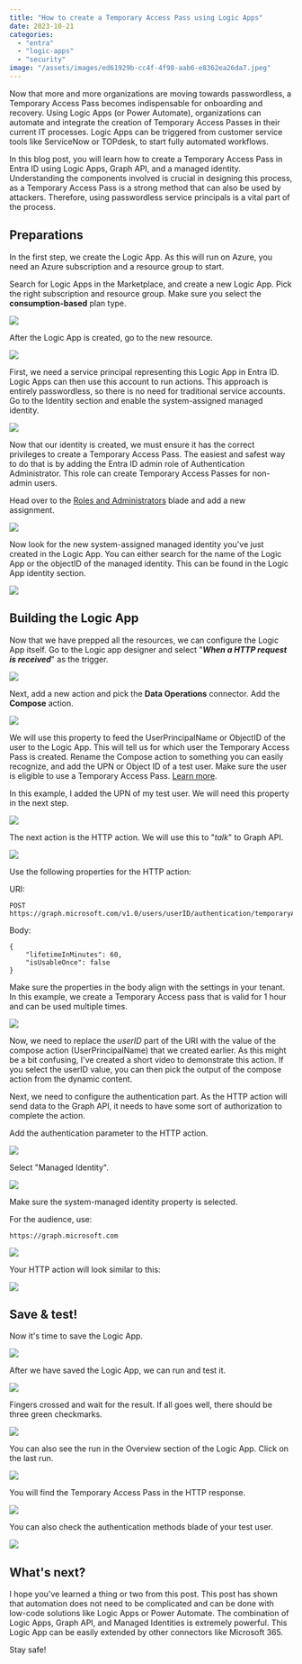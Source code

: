 ```yaml
---
title: "How to create a Temporary Access Pass using Logic Apps"
date: 2023-10-21
categories: 
  - "entra"
  - "logic-apps"
  - "security"
image: "/assets/images/ed61929b-cc4f-4f98-aab6-e8362ea26da7.jpeg"
---
```


Now that more and more organizations are moving towards passwordless, a Temporary Access Pass becomes indispensable for onboarding and recovery. Using Logic Apps (or Power Automate), organizations can automate and integrate the creation of Temporary Access Passes in their current IT processes. Logic Apps can be triggered from customer service tools like ServiceNow or TOPdesk, to start fully automated workflows.

In this blog post, you will learn how to create a Temporary Access Pass in Entra ID using Logic Apps, Graph API, and a managed identity. Understanding the components involved is crucial in designing this process, as a Temporary Access Pass is a strong method that can also be used by attackers. Therefore, using passwordless service principals is a vital part of the process.

## Preparations

In the first step, we create the Logic App. As this will run on Azure, you need an Azure subscription and a resource group to start.

Search for Logic Apps in the Marketplace, and create a new Logic App. Pick the right subscription and resource group. Make sure you select the **consumption-based** plan type.

![](/assets/images/2023-10-21-000160.png)

After the Logic App is created, go to the new resource.

![](/assets/images/2023-10-21-000161.png)

First, we need a service principal representing this Logic App in Entra ID. Logic Apps can then use this account to run actions. This approach is entirely passwordless, so there is no need for traditional service accounts. Go to the Identity section and enable the system-assigned managed identity.

![](/assets/images/2023-10-21-000163.png)

Now that our identity is created, we must ensure it has the correct privileges to create a Temporary Access Pass. The easiest and safest way to do that is by adding the Entra ID admin role of Authentication Administrator. This role can create Temporary Access Passes for non-admin users.

Head over to the [Roles and Administrators](https://portal.azure.com/#view/Microsoft_AAD_IAM/RolesManagementMenuBlade/~/AllRoles/adminUnitObjectId//resourceScope/%2F) blade and add a new assignment.

![](/assets/images/2023-10-21-000164.png)

Now look for the new system-assigned managed identity you've just created in the Logic App. You can either search for the name of the Logic App or the objectID of the managed identity. This can be found in the Logic App identity section.

![](/assets/images/2023-10-21-000165.png)

## Building the Logic App

Now that we have prepped all the resources, we can configure the Logic App itself. Go to the Logic app designer and select "**_When a HTTP request is received_**" as the trigger.

![](/assets/images/2023-10-21-000168.png)

Next, add a new action and pick the **Data Operations** connector. Add the **Compose** action.

![](/assets/images/2023-10-21-000170.png)

We will use this property to feed the UserPrincipalName or ObjectID of the user to the Logic App. This will tell us for which user the Temporary Access Pass is created. Rename the Compose action to something you can easily recognize, and add the UPN or Object ID of a test user. Make sure the user is eligible to use a Temporary Access Pass. [Learn more](https://learn.microsoft.com/en-us/azure/active-directory/authentication/howto-authentication-temporary-access-pass#enable-the-temporary-access-pass-policy).

In this example, I added the UPN of my test user. We will need this property in the next step.

![](/assets/images/2023-10-21-000171.png)

The next action is the HTTP action. We will use this to "_talk_" to Graph API.

![](/assets/images/2023-10-21-000172.png)

Use the following properties for the HTTP action:

URI:

```
POST https://graph.microsoft.com/v1.0/users/userID/authentication/temporaryAccessPassMethods
```

Body:

```
{
    "lifetimeInMinutes": 60,
    "isUsableOnce": false
}
```

Make sure the properties in the body align with the settings in your tenant. In this example, we create a Temporary Access pass that is valid for 1 hour and can be used multiple times.

![](/assets/images/2023-10-21-000178.png)

Now, we need to replace the _userID_ part of the URI with the value of the compose action (UserPrincipalName) that we created earlier. As this might be a bit confusing, I've created a short video to demonstrate this action. If you select the userID value, you can then pick the output of the compose action from the dynamic content.

Next, we need to configure the authentication part. As the HTTP action will send data to the Graph API, it needs to have some sort of authorization to complete the action.

Add the authentication parameter to the HTTP action.

![](/assets/images/2023-10-21-000177.png)

Select "Managed Identity".

![](/assets/images/2023-10-21-000179.png)

Make sure the system-managed identity property is selected.

For the audience, use:

```
https://graph.microsoft.com
```

![](/assets/images/2023-10-21-000180.png)

Your HTTP action will look similar to this:

![](/assets/images/2023-10-21-000181.png)

## Save & test!

Now it's time to save the Logic App.

![](/assets/images/2023-10-21-000185.png)

After we have saved the Logic App, we can run and test it.

![](/assets/images/2023-10-21-000186.png)

Fingers crossed and wait for the result. If all goes well, there should be three green checkmarks.

![](/assets/images/2023-10-21-000187.png)

You can also see the run in the Overview section of the Logic App. Click on the last run.

![](/assets/images/2023-10-21-000188.png)

You will find the Temporary Access Pass in the HTTP response.

![](/assets/images/2023-10-21-000189.png)

You can also check the authentication methods blade of your test user.

![](/assets/images/2023-10-21-000190.png)

## What's next?

I hope you've learned a thing or two from this post. This post has shown that automation does not need to be complicated and can be done with low-code solutions like Logic Apps or Power Automate. The combination of Logic Apps, Graph API, and Managed Identities is extremely powerful. This Logic App can be easily extended by other connectors like Microsoft 365.

Stay safe!

